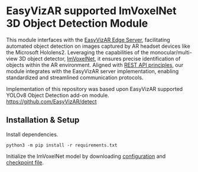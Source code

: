 # EasyVizAR supported ImVoxelNet 3D Object Detection Module

This module interfaces with the [EasyVizAR Edge Server](https://github.com/EasyVizAR/edge-server), facilitating automated object detection on images captured by AR headset devices like the Microsoft Hololens2. Leveraging the capabilities of the monocular/multi-view 3D object detector, [ImVoxelNet](https://github.com/SamsungLabs/imvoxelnet), it ensures precise identification of objects within the AR environment. Aligned with [REST API principles](https://learn.microsoft.com/en-us/azure/architecture/best-practices/api-design), our module integrates with the EasyVizAR server implementation, enabling standardized and streamlined communication protocols.

Implementation of this repository was based upon EasyVizAR supported YOLOv8 Object Detection add-on module.
<https://github.com/EasyVizAR/detect>

## Installation & Setup

Install dependencies.

```console
python3 -m pip install -r requirements.txt
```

Initialize the ImVoxelNet model by downloading [configuration](https://github.com/SamsungLabs/imvoxelnet/blob/master/configs/imvoxelnet/imvoxelnet_total_sunrgbd_fast.py) and [checkpoint file](https://github.com/saic-vul/imvoxelnet/releases/download/v1.2/20211007_105247.pth).
